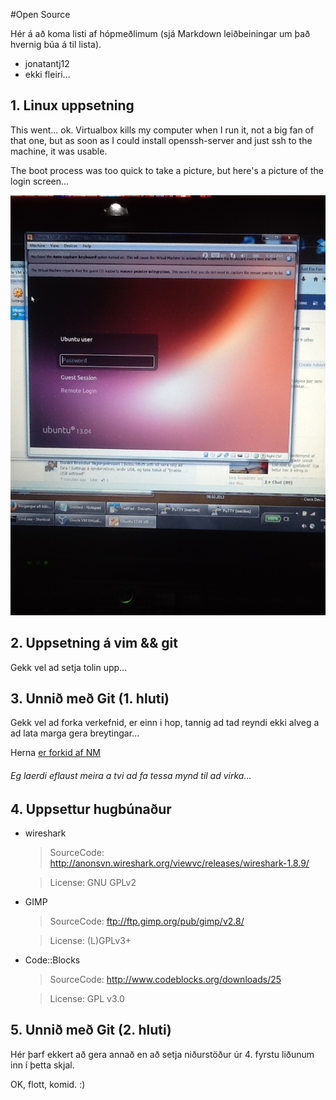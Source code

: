 #Open Source

Hér á að koma listi af hópmeðlimum (sjá Markdown leiðbeiningar um það hvernig búa á til lista).

 - jonatantj12
 - ekki fleiri...

## 1. Linux uppsetning

This went... ok. Virtualbox kills my computer when I run it, not a big fan of that one, but as soon as I could install openssh-server and just ssh to the machine, it was usable.

The boot process was too quick to take a picture, but here's a picture of the login screen...

![logo](ubuntu-vbox.jpg "Boot")


## 2. Uppsetning á vim && git

Gekk vel ad setja tolin upp... 

## 3. Unnið með Git (1. hluti)

Gekk vel ad forka verkefnid, er einn i hop, tannig ad tad reyndi ekki alveg a ad lata marga gera breytingar...

Herna [er forkid af NM](https://github.com/xnatti/INTOPrufa/)

###### Eg laerdi eflaust meira a tvi ad fa tessa mynd til ad virka...

## 4. Uppsettur hugbúnaður

* wireshark

	> SourceCode: http://anonsvn.wireshark.org/viewvc/releases/wireshark-1.8.9/

	> License: GNU GPLv2

* GIMP

	> SourceCode: ftp://ftp.gimp.org/pub/gimp/v2.8/

	> License:  (L)GPLv3+

* Code::Blocks

	> SourceCode: http://www.codeblocks.org/downloads/25

	> License: GPL v3.0






## 5. Unnið með Git (2. hluti)

Hér þarf ekkert að gera annað en að setja niðurstöður úr 4. fyrstu liðunum inn í þetta skjal.

OK, flott, komid. :)
